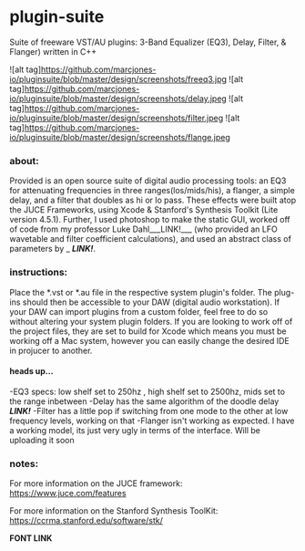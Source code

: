 # plugin-suite
Suite of freeware VST/AU plugins: 3-Band Equalizer (EQ3), Delay, Filter, &amp; Flanger) written in C++

![alt tag]https://github.com/marcjones-io/pluginsuite/blob/master/design/screenshots/freeq3.jpg
![alt tag]https://github.com/marcjones-io/pluginsuite/blob/master/design/screenshots/delay.jpeg
![alt tag]https://github.com/marcjones-io/pluginsuite/blob/master/design/screenshots/filter.jpeg
![alt tag]https://github.com/marcjones-io/pluginsuite/blob/master/design/screenshots/flange.jpeg

### about:
Provided is an open source suite of digital audio processing tools: an EQ3 for attenuating frequencies in three ranges(los/mids/his), a flanger, a simple delay, and a filter that doubles as hi or lo pass. These effects were built atop the JUCE Frameworks, using Xcode & Stanford's Synthesis Toolkit (Lite version 4.5.1). Further, I used photoshop to make the static GUI, worked off of code from my professor Luke Dahl___LINK!___ (who provided an LFO wavetable and filter coefficient calculations), and used an abstract class of parameters by _ ___LINK!___.

### instructions:
Place the *.vst or *.au file in the respective system plugin's folder. The plug-ins should then be accessible to your DAW (digital audio workstation). If your DAW can import plugins from a custom folder, feel free to do so without altering your system plugin folders. If you are looking to work off of the project files, they are set to build for Xcode which means you must be working off a Mac system, however you can easily change the desired IDE in projucer to another.
#### heads up...
-EQ3 specs: low shelf set to 250hz , high shelf set to 2500hz, mids set to the range inbetween
-Delay has the same algorithm of the doodle delay ___LINK!___
-Filter has a little pop if switching from one mode to the other at low frequency levels, working on that
-Flanger isn't working as expected. I have a working model, its just very ugly in terms of the interface. Will be uploading it soon

### notes:
For more information on the JUCE framework:
https://www.juce.com/features

For more information on the Stanford Synthesis ToolKit:
https://ccrma.stanford.edu/software/stk/

__FONT LINK__
